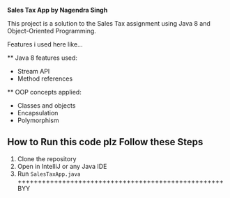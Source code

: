 **Sales Tax App by Nagendra Singh**

This project is a solution to the Sales Tax assignment using Java 8 and Object-Oriented Programming.

 Features i used here like...

** Java 8 features used:
  * Stream API
  * Method references

** OOP concepts applied:
  * Classes and objects
  * Encapsulation 
  * Polymorphism 

## How to Run this code plz Follow these Steps 

1. Clone the repository
2. Open in IntelliJ or any Java IDE
3. Run `SalesTaxApp.java`
+++++++++++++++++++++++++++++++++++++++++++++++++++
BYY 

